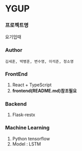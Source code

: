 # YGUP
### 프로젝트명
요기업때
### Author
`김세훈, 박병훈, 변수영, 이석준, 정소영`
### FrontEnd
1. React + TypeScript
2. **frontend(README.md)참조필요**
### Backend
1. Flask-restx
### Machine Learning
1. Python tensorflow
2. Model : LSTM
